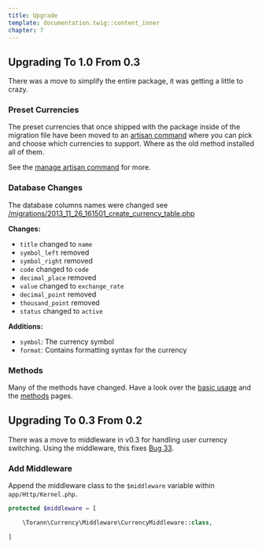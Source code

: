 ```yaml
---
title: Upgrade
template: documentation.twig::content_inner
chapter: 7
---
```

## Upgrading To 1.0 From 0.3

There was a move to simplify the entire package, it was getting a little to crazy.

### Preset Currencies

The preset currencies that once shipped with the package inside of the migration file have been moved to an [artisan command](/projects/laravel-currency/doc/commands.html) where you can pick and choose which currencies to support. Where as the old method installed all of them.

See the [manage artisan command](/projects/laravel-currency/doc/commands.html) for more.

### Database Changes

The database columns names were changed see [/migrations/2013_11_26_161501_create_currency_table.php](https://github.com/Torann/laravel-currency/blob/master/src/migrations/2013_11_26_161501_create_currency_table.php)

**Changes:**

- `title` changed to `name`
- `symbol_left` removed
- `symbol_right` removed
- `code` changed to `code`
- `decimal_place` removed
- `value` changed to `exchange_rate`
- `decimal_point` removed
- `thousand_point` removed
- `status` changed to `active`

**Additions:**

- `symbol`: The currency symbol
- `format`: Contains formatting syntax for the currency

### Methods

Many of the methods have changed. Have a look over the [basic usage](/projects/laravel-currency/doc/basic-usage.html) and the [methods](/projects/laravel-currency/doc/methods.html) pages.

## Upgrading To 0.3 From 0.2

There was a move to middleware in v0.3 for handling user currency switching. Using the middleware, this fixes [Bug 33](https://github.com/Torann/laravel-currency/issues/33).

### Add Middleware

Append the middleware class to the `$middleware` variable within `app/Http/Kernel.php`.

```php
protected $middleware = [

    \Torann\Currency\Middleware\CurrencyMiddleware::class,

]
```